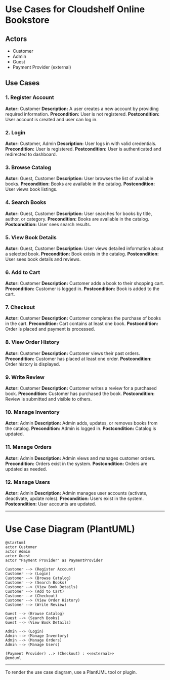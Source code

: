# Use Cases for Cloudshelf Online Bookstore

## Actors

- Customer
- Admin
- Guest
- Payment Provider (external)

## Use Cases

### 1. Register Account

**Actor:** Customer
**Description:** A user creates a new account by providing required information.
**Precondition:** User is not registered.
**Postcondition:** User account is created and user can log in.

### 2. Login

**Actor:** Customer, Admin
**Description:** User logs in with valid credentials.
**Precondition:** User is registered.
**Postcondition:** User is authenticated and redirected to dashboard.

### 3. Browse Catalog

**Actor:** Guest, Customer
**Description:** User browses the list of available books.
**Precondition:** Books are available in the catalog.
**Postcondition:** User views book listings.

### 4. Search Books

**Actor:** Guest, Customer
**Description:** User searches for books by title, author, or category.
**Precondition:** Books are available in the catalog.
**Postcondition:** User sees search results.

### 5. View Book Details

**Actor:** Guest, Customer
**Description:** User views detailed information about a selected book.
**Precondition:** Book exists in the catalog.
**Postcondition:** User sees book details and reviews.

### 6. Add to Cart

**Actor:** Customer
**Description:** Customer adds a book to their shopping cart.
**Precondition:** Customer is logged in.
**Postcondition:** Book is added to the cart.

### 7. Checkout

**Actor:** Customer
**Description:** Customer completes the purchase of books in the cart.
**Precondition:** Cart contains at least one book.
**Postcondition:** Order is placed and payment is processed.

### 8. View Order History

**Actor:** Customer
**Description:** Customer views their past orders.
**Precondition:** Customer has placed at least one order.
**Postcondition:** Order history is displayed.

### 9. Write Review

**Actor:** Customer
**Description:** Customer writes a review for a purchased book.
**Precondition:** Customer has purchased the book.
**Postcondition:** Review is submitted and visible to others.

### 10. Manage Inventory

**Actor:** Admin
**Description:** Admin adds, updates, or removes books from the catalog.
**Precondition:** Admin is logged in.
**Postcondition:** Catalog is updated.

### 11. Manage Orders

**Actor:** Admin
**Description:** Admin views and manages customer orders.
**Precondition:** Orders exist in the system.
**Postcondition:** Orders are updated as needed.

### 12. Manage Users

**Actor:** Admin
**Description:** Admin manages user accounts (activate, deactivate, update roles).
**Precondition:** Users exist in the system.
**Postcondition:** User accounts are updated.

---

# Use Case Diagram (PlantUML)

```plantuml
@startuml
actor Customer
actor Admin
actor Guest
actor "Payment Provider" as PaymentProvider

Customer --> (Register Account)
Customer --> (Login)
Customer --> (Browse Catalog)
Customer --> (Search Books)
Customer --> (View Book Details)
Customer --> (Add to Cart)
Customer --> (Checkout)
Customer --> (View Order History)
Customer --> (Write Review)

Guest --> (Browse Catalog)
Guest --> (Search Books)
Guest --> (View Book Details)

Admin --> (Login)
Admin --> (Manage Inventory)
Admin --> (Manage Orders)
Admin --> (Manage Users)

(Payment Provider) ..> (Checkout) : <<external>>
@enduml
```

---

To render the use case diagram, use a PlantUML tool or plugin.
